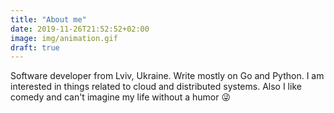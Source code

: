 ```yaml
---
title: "About me"
date: 2019-11-26T21:52:52+02:00
image: img/animation.gif
draft: true
---
```


Software developer from Lviv, Ukraine. Write mostly on Go and Python. I am interested in things related to cloud and distributed systems. Also I like comedy and can't imagine my life without a humor 😜  
